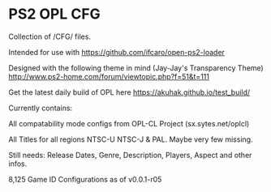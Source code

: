 # PS2 OPL CFG

Collection of /CFG/ files.

Intended for use with https://github.com/ifcaro/open-ps2-loader

Designed with the following theme in mind (Jay-Jay's Transparency Theme) http://www.ps2-home.com/forum/viewtopic.php?f=51&t=111

Get the latest daily build of OPL here https://akuhak.github.io/test_build/

Currently contains:

All compatability mode configs from OPL-CL Project (sx.sytes.net/oplcl)

All Titles for all regions NTSC-U NTSC-J & PAL. Maybe very few missing.

Still needs: Release Dates, Genre, Description, Players, Aspect and other infos.

8,125 Game ID Configurations as of v0.0.1-r05